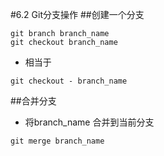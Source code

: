 #6.2 Git分支操作
##创建一个分支
```linux
git branch branch_name
git checkout branch_name
```

* 相当于
```linux
git checkout - branch_name
```

##合并分支
* 将branch_name 合并到当前分支
```linux
git merge branch_name
```



